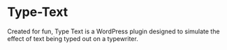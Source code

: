 # Type-Text
Created for fun, Type Text is a WordPress plugin designed to simulate the effect of text being typed out on a typewriter.
